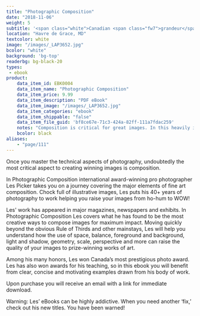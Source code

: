 ```yaml
---
title: "Photographic Composition"
date: "2018-11-06"
weight: 5
subtitle: '<span class="white">Canadian <span class="fw7">grandeur</span> and wildlife.</span>'
location: "Havre de Grace, MD"
textcolor: white
image: "/images/_LAP3652.jpg"
bcolor: "white"
background: 'bg-top'
readerbg: bg-black-20
types:
 - ebook
product:
    data_item_id: EBK0004
    data_item_name: "Photographic Composition"
    data_item_price: 9.99
    data_item_description: "PDF eBook"
    data_item_image: "/images/_LAP3652.jpg"
    data_item_categories: "ebook"
    data_item_shippable: "false"
    data_item_file_guid: 'bf8ce67e-71c3-424a-82ff-111a7fdac259'
    notes: "Composition is critical for great images. In this heavily illustrated ebook Les covers some of the most important elements of composition so you can create winning images."
    bcolor: black
aliases:
    - "page/111"
---
```

Once you master the technical aspects of photography, undoubtedly the most critical aspect to creating winning images is composition.

In Photographic Composition international award-winning pro photographer Les Picker takes you on a journey covering the major elements of fine art composition. Chock full of illustrative images, Les puts his 40+ years of photography to work helping you raise your images from ho-hum to WOW!

Les' work has appeared in major magazines, newspapers and exhibits. In Photographic Composition Les covers what he has found to be the most creative ways to compose images for maximum impact. Moving quickly beyond the obvious Rule of Thirds and other mainstays, Les will help you understand how the use of space, balance, foreground and background, light and shadow, geometry, scale, perspective and more can raise the quality of your images to prize-winning works of art.

Among his many honors, Les won Canada’s most prestigious photo award. Les has also won awards for his teaching, so in this ebook you will benefit from clear, concise and motivating examples drawn from his body of work.

Upon purchase you will receive an email with a link for immediate download.

Warning: Les’ eBooks can be highly addictive. When you need another ‘fix,’ check out his new titles. You have been warned!

